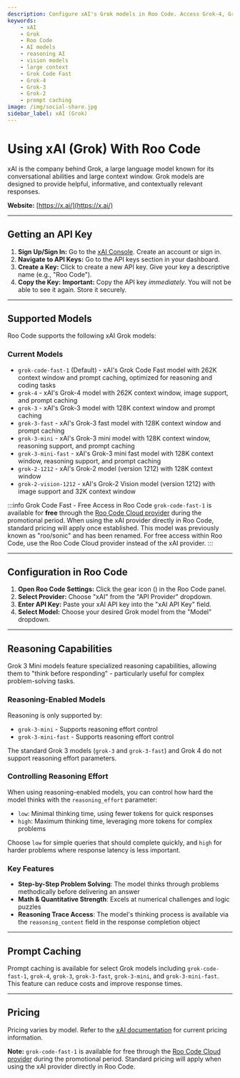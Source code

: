 ```yaml
---
description: Configure xAI's Grok models in Roo Code. Access Grok-4, Grok-3, Grok-2, and vision models with large context windows, reasoning capabilities, and prompt caching.
keywords:
    - xAI
    - Grok
    - Roo Code
    - AI models
    - reasoning AI
    - vision models
    - large context
    - Grok Code Fast
    - Grok-4
    - Grok-3
    - Grok-2
    - prompt caching
image: /img/social-share.jpg
sidebar_label: xAI (Grok)
---
```


# Using xAI (Grok) With Roo Code

xAI is the company behind Grok, a large language model known for its conversational abilities and large context window. Grok models are designed to provide helpful, informative, and contextually relevant responses.

**Website:** [https://x.ai/](https://x.ai/)

---

## Getting an API Key

1.  **Sign Up/Sign In:** Go to the [xAI Console](https://console.x.ai/). Create an account or sign in.
2.  **Navigate to API Keys:** Go to the API keys section in your dashboard.
3.  **Create a Key:** Click to create a new API key. Give your key a descriptive name (e.g., "Roo Code").
4.  **Copy the Key:** **Important:** Copy the API key _immediately_. You will not be able to see it again. Store it securely.

---

## Supported Models

Roo Code supports the following xAI Grok models:

### Current Models

- `grok-code-fast-1` (Default) - xAI's Grok Code Fast model with 262K context window and prompt caching, optimized for reasoning and coding tasks
- `grok-4` - xAI's Grok-4 model with 262K context window, image support, and prompt caching
- `grok-3` - xAI's Grok-3 model with 128K context window and prompt caching
- `grok-3-fast` - xAI's Grok-3 fast model with 128K context window and prompt caching
- `grok-3-mini` - xAI's Grok-3 mini model with 128K context window, reasoning support, and prompt caching
- `grok-3-mini-fast` - xAI's Grok-3 mini fast model with 128K context window, reasoning support, and prompt caching
- `grok-2-1212` - xAI's Grok-2 model (version 1212) with 128K context window
- `grok-2-vision-1212` - xAI's Grok-2 Vision model (version 1212) with image support and 32K context window

:::info Grok Code Fast - Free Access in Roo Code
`grok-code-fast-1` is available for **free** through the [Roo Code Cloud provider](/providers/roo-code-cloud) during the promotional period. When using the xAI provider directly in Roo Code, standard pricing will apply once established. This model was previously known as "roo/sonic" and has been renamed. For free access within Roo Code, use the Roo Code Cloud provider instead of the xAI provider.
:::

---

## Configuration in Roo Code

1.  **Open Roo Code Settings:** Click the gear icon (<Codicon name="gear" />) in the Roo Code panel.
2.  **Select Provider:** Choose "xAI" from the "API Provider" dropdown.
3.  **Enter API Key:** Paste your xAI API key into the "xAI API Key" field.
4.  **Select Model:** Choose your desired Grok model from the "Model" dropdown.

---

## Reasoning Capabilities

Grok 3 Mini models feature specialized reasoning capabilities, allowing them to "think before responding" - particularly useful for complex problem-solving tasks.

### Reasoning-Enabled Models

Reasoning is only supported by:

- `grok-3-mini` - Supports reasoning effort control
- `grok-3-mini-fast` - Supports reasoning effort control

The standard Grok 3 models (`grok-3` and `grok-3-fast`) and Grok 4 do not support reasoning effort parameters.

### Controlling Reasoning Effort

When using reasoning-enabled models, you can control how hard the model thinks with the `reasoning_effort` parameter:

- `low`: Minimal thinking time, using fewer tokens for quick responses
- `high`: Maximum thinking time, leveraging more tokens for complex problems

Choose `low` for simple queries that should complete quickly, and `high` for harder problems where response latency is less important.

### Key Features

- **Step-by-Step Problem Solving**: The model thinks through problems methodically before delivering an answer
- **Math & Quantitative Strength**: Excels at numerical challenges and logic puzzles
- **Reasoning Trace Access**: The model's thinking process is available via the `reasoning_content` field in the response completion object

---

## Prompt Caching

Prompt caching is available for select Grok models including `grok-code-fast-1`, `grok-4`, `grok-3`, `grok-3-fast`, `grok-3-mini`, and `grok-3-mini-fast`. This feature can reduce costs and improve response times.

---

## Pricing

Pricing varies by model. Refer to the [xAI documentation](https://console.x.ai/) for current pricing information.

**Note:** `grok-code-fast-1` is available for free through the [Roo Code Cloud provider](/providers/roo-code-cloud) during the promotional period. Standard pricing will apply when using the xAI provider directly in Roo Code.
